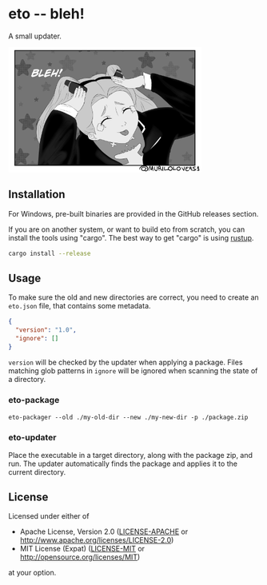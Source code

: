 # eto -- bleh!

A small updater.

![bleh](bleh.png)

## Installation

For Windows, pre-built binaries are provided in the GitHub releases section.

If you are on another system, or want to build eto from scratch, you can install the tools using
"cargo". The best way to get "cargo" is using [rustup](https://rustup.rs/).

```sh
cargo install --release
```

## Usage

To make sure the old and new directories are correct, you need to create an `eto.json` file, that
contains some metadata.

```json
{
  "version": "1.0",
  "ignore": []
}
```

`version` will be checked by the updater when applying a package.
Files matching glob patterns in `ignore` will be ignored when scanning the state of a directory.

### eto-package

```
eto-packager --old ./my-old-dir --new ./my-new-dir -p ./package.zip
```

### eto-updater

Place the executable in a target directory, along with the package zip, and run.
The updater automatically finds the package and applies it to the current directory.

## License

Licensed under either of

- Apache License, Version 2.0 ([LICENSE-APACHE](LICENSE-APACHE) or http://www.apache.org/licenses/LICENSE-2.0)
- MIT License (Expat) ([LICENSE-MIT](LICENSE-MIT) or http://opensource.org/licenses/MIT)

at your option.
